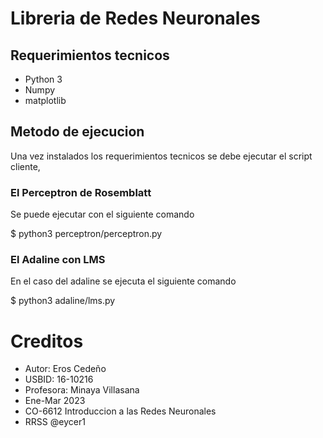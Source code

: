 # Libreria de Redes Neuronales
## Requerimientos tecnicos
- Python 3
- Numpy
- matplotlib

## Metodo de ejecucion
Una vez instalados los requerimientos tecnicos
se debe ejecutar el script cliente,

### El Perceptron de Rosemblatt 
Se puede ejecutar con el siguiente comando

$ python3 perceptron/perceptron.py

### El Adaline con LMS
En el caso del adaline se ejecuta el siguiente comando

$ python3 adaline/lms.py

# Creditos
- Autor: Eros Cedeño
- USBID: 16-10216
- Profesora: Minaya Villasana
- Ene-Mar 2023
- CO-6612 Introduccion a las Redes Neuronales
- RRSS @eycer1